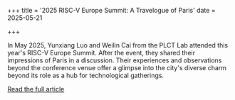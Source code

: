 +++
title = '2025 RISC-V Europe Summit: A Travelogue of Paris'
date = 2025-05-21

+++

In May 2025, Yunxiang Luo and Weilin Cai from the PLCT Lab attended this year's RISC-V Europe Summit. After the event, they shared their impressions of Paris in a discussion. Their experiences and observations beyond the conference venue offer a glimpse into the city's diverse charm beyond its role as a hub for technological gatherings.

[Read the full article](https://mp.weixin.qq.com/s/n4do0LAlECR8mak_QW1Uyw)

